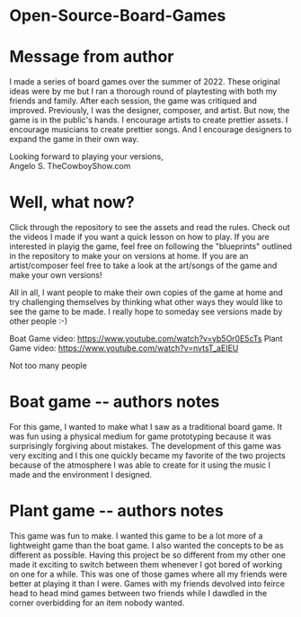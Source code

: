 # Open-Source-Board-Games

# Message from author

I made a series of board games over the summer of 2022. These original ideas were by me but I ran a thorough round of playtesting with both my friends and family. After each session, the game was critiqued and improved.  Previously, I was the designer, composer, and artist. But now, the game is in the public's hands. I encourage artists to create prettier assets. I encourage musicians to create prettier songs. And I encourage designers to expand the game in their own way.   

Looking forward to playing your versions,  
  Angelo S. 
  TheCowboyShow.com
  
# Well, what now?

Click through the repository to see the assets and read the rules. Check out the videos I made if you want a quick lesson on how to play. If you are interested in playig the game, feel free on following the "blueprints" outlined in the repository to make your on versions at home. If you are an artist/composer feel free to take a look at the art/songs of the game and make your own versions!

All in all, I want people to make their own copies of the game at home and try challenging themselves by thinking what other ways they would like to see the game to be made. I really hope to someday see versions made by other people :-)

Boat Game video: https://www.youtube.com/watch?v=yb5Or0E5cTs
Plant Game video: https://www.youtube.com/watch?v=nvtsT_aEIEU

Not too many people 

# Boat game -- authors notes

For this game, I wanted to make what I saw as a traditional board game. It was fun using a physical medium for game prototyping because it was surprisingly forgiving about mistakes. The development of this game was very exciting and I this one quickly became my favorite of the two projects because of the atmosphere I was able to create for it using the music I made and the environment I designed.

# Plant game  -- authors notes

This game was fun to make. I wanted this game to be a lot more of a lightweight game than the boat game. I also wanted the concepts to be as different as possible. Having this project be so different from my other one made it exciting to switch between them whenever I got bored of working on one for a while. This was one of those games where all my friends were better at playing it than I were. Games with my friends devolved into feirce head to head mind games between two friends while I dawdled in the corner overbidding for an item nobody wanted.
